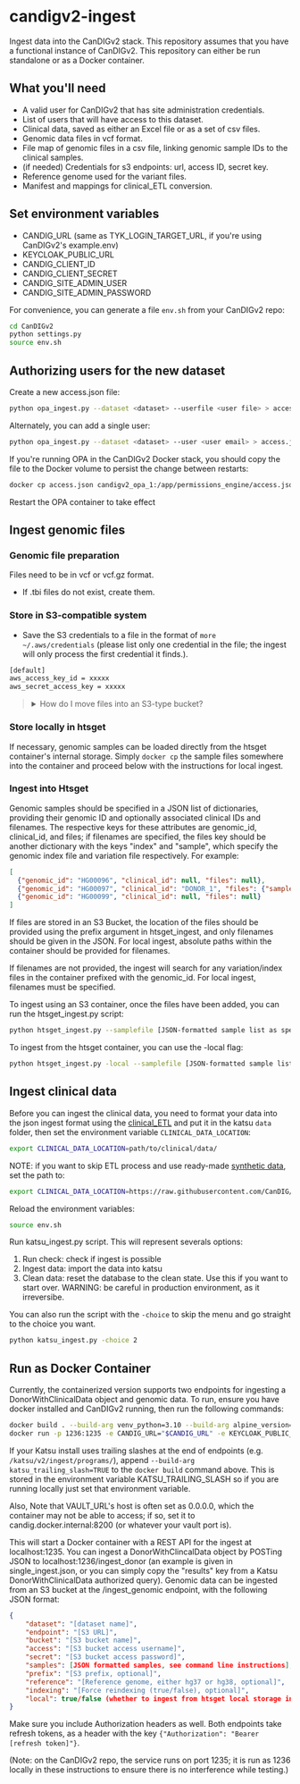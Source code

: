# candigv2-ingest

Ingest data into the CanDIGv2 stack. This repository assumes that you have a functional instance of CanDIGv2.
This repository can either be run standalone or as a Docker container.

## What you'll need

* A valid user for CanDIGv2 that has site administration credentials.
* List of users that will have access to this dataset.
* Clinical data, saved as either an Excel file or as a set of csv files.
* Genomic data files in vcf format.
* File map of genomic files in a csv file, linking genomic sample IDs to the clinical samples.
* (if needed) Credentials for s3 endpoints: url, access ID, secret key.
* Reference genome used for the variant files.
* Manifest and mappings for clinical_ETL conversion.

## Set environment variables

* CANDIG_URL (same as TYK_LOGIN_TARGET_URL, if you're using CanDIGv2's example.env)
* KEYCLOAK_PUBLIC_URL
* CANDIG_CLIENT_ID
* CANDIG_CLIENT_SECRET
* CANDIG_SITE_ADMIN_USER
* CANDIG_SITE_ADMIN_PASSWORD

For convenience, you can generate a file `env.sh` from your CanDIGv2 repo:

```bash
cd CanDIGv2
python settings.py
source env.sh
```

## Authorizing users for the new dataset

Create a new access.json file:

```bash
python opa_ingest.py --dataset <dataset> --userfile <user file> > access.json
```

Alternately, you can add a single user:

```bash
python opa_ingest.py --dataset <dataset> --user <user email> > access.json
```

If you're running OPA in the CanDIGv2 Docker stack, you should copy the file to the Docker volume to persist the change between restarts:

```bash
docker cp access.json candigv2_opa_1:/app/permissions_engine/access.json
```

Restart the OPA container to take effect

## Ingest genomic files

### Genomic file preparation

Files need to be in vcf or vcf.gz format.

* If .tbi files do not exist, create them.

### Store in S3-compatible system

* Save the S3 credentials to a file in the format of `more ~/.aws/credentials` (please list only one credential in the file; the ingest will only process the first credential it finds.).

```bash
[default]
aws_access_key_id = xxxxx
aws_secret_access_key = xxxxx
```

<blockquote><details><summary>How do I move files into an S3-type bucket?</summary>
Ingest files into S3-compatible stores one endpoint/bucket at a time.

```bash
python s3_ingest.py --sample <sample>|--samplefile <samplefile> --endpoint <S3 endpoint> --bucket <S3 bucket> --awsfile <aws credentials>
```

</details></blockquote>

### Store locally in htsget
If necessary, genomic samples can be loaded directly from the htsget container's internal storage. Simply `docker cp` the sample files somewhere into the container and proceed below with the instructions for local ingest.

### Ingest into Htsget

Genomic samples should be specified in a JSON list of dictionaries, providing their genomic ID and optionally associated clinical IDs and filenames.
The respective keys for these attributes are genomic_id, clinical_id, and files; if filenames are specified, the files key
should be another dictionary with the keys "index" and "sample", which specify the genomic index file and variation file respectively.
For example:

```json
[
  {"genomic_id": "HG00096", "clinical_id": null, "files": null}, 
  {"genomic_id": "HG00097", "clinical_id": "DONOR_1", "files": {"sample": "HG97_SAMPLE.vcf.gz", "index": "HG97_SAMPLE.vcf.gz.tbi"}}
  {"genomic_id": "HG00099", "clinical_id": null, "files": null}
]
```
If files are stored in an S3 Bucket, the location of the files should be provided using the prefix argument in htsget_ingest, and only filenames should be given in the JSON.
For local ingest, absolute paths within the container should be provided for filenames.

If filenames are not provided, the ingest will search for any variation/index files in the container prefixed with the genomic_id.
For local ingest, filenames must be specified.

To ingest using an S3 container, once the files have been added, you can run the htsget_ingest.py script:
```bash
python htsget_ingest.py --samplefile [JSON-formatted sample list as specified] --dataset <dataset>  --awsfile <aws credentials> --endpoint <S3 endpoint> --bucket <S3 bucket> --prefix <optional, prefix for files in S3 bucket> --reference <reference genome, either hg37 or hg38> --indexing <optional, force re-index>
```

To ingest from the htsget container, you can use the -local flag:
```bash
python htsget_ingest.py -local --samplefile [JSON-formatted sample list] --dataset <dataset>  --reference <reference genome, either hg37 or hg38> --indexing <optional, force re-index>
```


## Ingest clinical data

Before you can ingest the clinical data, you need to format your data into the json ingest format using the [clinical_ETL](https://github.com/CanDIG/clinical_ETL_data) and put it in the katsu `data` folder, then set the environment variable `CLINICAL_DATA_LOCATION`:

```bash
export CLINICAL_DATA_LOCATION=path/to/clinical/data/
```

NOTE: if you want to skip ETL process and use ready-made [synthetic data](https://github.com/CanDIG/katsu/tree/develop/chord_metadata_service/mohpackets/data/small_dataset/synthetic_data), set the path to:

```bash
export CLINICAL_DATA_LOCATION=https://raw.githubusercontent.com/CanDIG/katsu/develop/chord_metadata_service/mohpackets/data/small_dataset/synthetic_data/
```

Reload the environment variables:

```bash
source env.sh
```

Run katsu_ingest.py script. This will represent severals options:

1. Run check: check if ingest is possible
2. Ingest data: import the data into katsu
3. Clean data: reset the database to the clean state. Use this if you want to start over. WARNING: be careful in production environment, as it irreversibe.

You can also run the script with the `-choice` to skip the menu and go straight to the choice you want.

```bash
python katsu_ingest.py -choice 2
```

## Run as Docker Container
Currently, the containerized version supports two endpoints for ingesting a DonorWithClinicalData object and genomic data.
To run, ensure you have docker installed and CanDIGv2 running, then run the following commands:
```bash
docker build . --build-arg venv_python=3.10 --build-arg alpine_version=3.14 -t ingest_app
docker run -p 1236:1235 -e CANDIG_URL="$CANDIG_URL" -e KEYCLOAK_PUBLIC_URL="$KEYCLOAK_PUBLIC_URL" -e VAULT_URL="http://candig.docker.internal:8200" -e CANDIG_CLIENT_ID="$CANDIG_CLIENT_ID" -e CANDIG_CLIENT_SECRET="$CANDIG_CLIENT_SECRET" --name candig-ingest-dev --add-host candig.docker.internal:[YOUR LOCAL IP] ingest_app
```
If your Katsu install uses trailing slashes at the end of endpoints (e.g. `/katsu/v2/ingest/programs/`), append `--build-arg katsu_trailing_slash=TRUE` to the `docker build` command above. This is stored in the environment variable KATSU_TRAILING_SLASH so if you are running locally just set that environment variable.

Also, Note that VAULT_URL's host is often set as 0.0.0.0, which the container may not be able to access;
if so, set it to candig.docker.internal:8200 (or whatever your vault port is).


This will start a Docker container with a REST API for the ingest at localhost:1235. You can ingest a DonorWithClincalData object by POSTing JSON to localhost:1236/ingest_donor (an example is given in single_ingest.json, or you can simply copy the "results" key from a Katsu DonorWithClinicalData authorized query). 
Genomic data can be ingested from an S3 bucket at the /ingest_genomic endpoint, with the following JSON format:
```json
{
    "dataset": "[dataset name]",
    "endpoint": "[S3 URL]",
    "bucket": "[S3 bucket name]",
    "access": "[S3 bucket access username]",
    "secret": "[S3 bucket access password]",
    "samples": [JSON formatted samples, see command line instructions],
    "prefix": "[S3 prefix, optional]",
    "reference": "[Reference genome, either hg37 or hg38, optional]",
    "indexing": "[Force reindexing (true/false), optional]",
    "local": true/false (whether to ingest from htsget local storage instead of s3)
}
```
Make sure you include Authorization headers as well. Both endpoints take refresh tokens, as a header with the key `{"Authorization": "Bearer [refresh token]"}`.

(Note: on the CanDIGv2 repo, the service runs on port 1235; it is run as 1236 locally in these instructions to ensure there is no
interference while testing.)